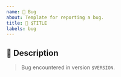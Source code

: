 ```yaml
---
name: 🐛 Bug
about: Template for reporting a bug.
title: 🐛 $TITLE
labels: bug
---
```


## 📝 Description

> Bug encountered in version `$VERSION`.

<!-- Describe the bug right here. -->

<!-- This section will be filled and uncommented by a maintainer.
## ✅ Checklist

- [ ] 🐛 Fix described bug.
- [ ] 📝 Update the [unreleased changelog] for this issue.

[unreleased changelog]: https://github.com/kotools/types/blob/main/CHANGELOG.md#unreleased
-->

<!-- Include the following step in case of tracking issues.
- [ ] 📝 Attach tracking issues to a milestone.
-->

